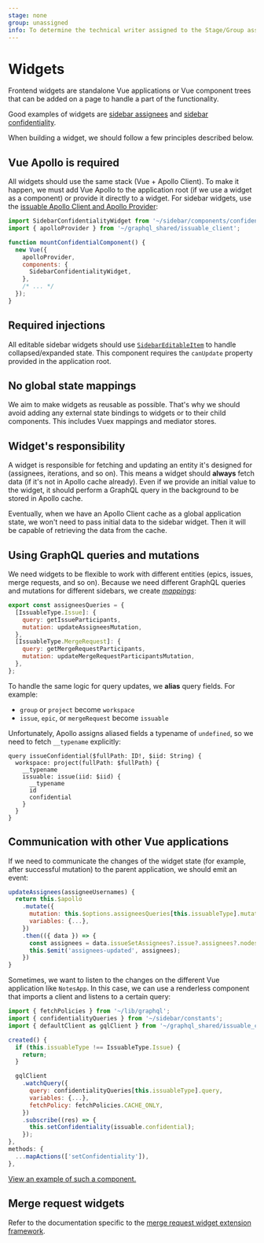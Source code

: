 ```yaml
---
stage: none
group: unassigned
info: To determine the technical writer assigned to the Stage/Group associated with this page, see https://about.gitlab.com/handbook/engineering/ux/technical-writing/#assignments
---
```


# Widgets

Frontend widgets are standalone Vue applications or Vue component trees that can be added on a page
to handle a part of the functionality.

Good examples of widgets are [sidebar assignees](https://gitlab.com/gitlab-org/gitlab/-/blob/master/app/assets/javascripts/sidebar/components/assignees/sidebar_assignees_widget.vue) and [sidebar confidentiality](https://gitlab.com/gitlab-org/gitlab/-/blob/master/app/assets/javascripts/sidebar/components/confidential/sidebar_confidentiality_widget.vue).

When building a widget, we should follow a few principles described below.

## Vue Apollo is required

All widgets should use the same stack (Vue + Apollo Client).
To make it happen, we must add Vue Apollo to the application root (if we use a widget
as a component) or provide it directly to a widget. For sidebar widgets, use the
[issuable Apollo Client and Apollo Provider](https://gitlab.com/gitlab-org/gitlab/-/blob/master/app/assets/javascripts/graphql_shared/issuable_client.js):

```javascript
import SidebarConfidentialityWidget from '~/sidebar/components/confidential/sidebar_confidentiality_widget.vue';
import { apolloProvider } from '~/graphql_shared/issuable_client';

function mountConfidentialComponent() {
  new Vue({
    apolloProvider,
    components: {
      SidebarConfidentialityWidget,
    },
    /* ... */
  });
}
```

## Required injections

All editable sidebar widgets should use [`SidebarEditableItem`](https://gitlab.com/gitlab-org/gitlab/-/blob/master/app/assets/javascripts/sidebar/components/sidebar_editable_item.vue) to handle collapsed/expanded state. This component requires the `canUpdate` property provided in the application root.

## No global state mappings

We aim to make widgets as reusable as possible. That's why we should avoid adding any external state
bindings to widgets or to their child components. This includes Vuex mappings and mediator stores.

## Widget's responsibility

A widget is responsible for fetching and updating an entity it's designed for (assignees, iterations, and so on).
This means a widget should **always** fetch data (if it's not in Apollo cache already).
Even if we provide an initial value to the widget, it should perform a GraphQL query in the background
to be stored in Apollo cache.

Eventually, when we have an Apollo Client cache as a global application state, we won't need to pass
initial data to the sidebar widget. Then it will be capable of retrieving the data from the cache.

## Using GraphQL queries and mutations

We need widgets to be flexible to work with different entities (epics, issues, merge requests, and so on).
Because we need different GraphQL queries and mutations for different sidebars, we create
[_mappings_](https://gitlab.com/gitlab-org/gitlab/-/blob/master/app/assets/javascripts/sidebar/constants.js#L9):

```javascript
export const assigneesQueries = {
  [IssuableType.Issue]: {
    query: getIssueParticipants,
    mutation: updateAssigneesMutation,
  },
  [IssuableType.MergeRequest]: {
    query: getMergeRequestParticipants,
    mutation: updateMergeRequestParticipantsMutation,
  },
};
```

To handle the same logic for query updates, we **alias** query fields. For example:

- `group` or `project` become `workspace`
- `issue`, `epic`, or `mergeRequest` become `issuable`

Unfortunately, Apollo assigns aliased fields a typename of `undefined`, so we need to fetch `__typename` explicitly:

```plaintext
query issueConfidential($fullPath: ID!, $iid: String) {
  workspace: project(fullPath: $fullPath) {
    __typename
    issuable: issue(iid: $iid) {
      __typename
      id
      confidential
    }
  }
}
```

## Communication with other Vue applications

If we need to communicate the changes of the widget state (for example, after successful mutation)
to the parent application, we should emit an event:

```javascript
updateAssignees(assigneeUsernames) {
  return this.$apollo
    .mutate({
      mutation: this.$options.assigneesQueries[this.issuableType].mutation,
      variables: {...},
    })
    .then(({ data }) => {
      const assignees = data.issueSetAssignees?.issue?.assignees?.nodes || [];
      this.$emit('assignees-updated', assignees);
    })
}
```

Sometimes, we want to listen to the changes on the different Vue application like `NotesApp`.
In this case, we can use a renderless component that imports a client and listens to a certain query:

```javascript
import { fetchPolicies } from '~/lib/graphql';
import { confidentialityQueries } from '~/sidebar/constants';
import { defaultClient as gqlClient } from '~/graphql_shared/issuable_client';

created() {
  if (this.issuableType !== IssuableType.Issue) {
    return;
  }

  gqlClient
    .watchQuery({
      query: confidentialityQueries[this.issuableType].query,
      variables: {...},
      fetchPolicy: fetchPolicies.CACHE_ONLY,
    })
    .subscribe((res) => {
      this.setConfidentiality(issuable.confidential);
    });
},
methods: {
  ...mapActions(['setConfidentiality']),
},
```

[View an example of such a component.](https://gitlab.com/gitlab-org/gitlab/-/blob/master/app/assets/javascripts/notes/components/sidebar_subscription.vue)

## Merge request widgets

Refer to the documentation specific to the [merge request widget extension framework](merge_request_widget_extensions.md).
